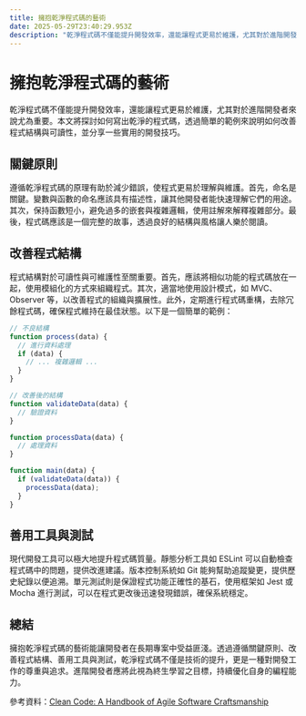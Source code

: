 ```yaml
---
title: 擁抱乾淨程式碼的藝術
date: 2025-05-29T23:40:29.953Z
description: "乾淨程式碼不僅能提升開發效率，還能讓程式更易於維護，尤其對於進階開發者來說尤為重要。本文將探討如何寫出乾淨的程式碼，透過簡單的範例來說明如何改善程式結構與可讀性，並分享一些實用的開發技巧。"
---
```


# 擁抱乾淨程式碼的藝術

乾淨程式碼不僅能提升開發效率，還能讓程式更易於維護，尤其對於進階開發者來說尤為重要。本文將探討如何寫出乾淨的程式碼，透過簡單的範例來說明如何改善程式結構與可讀性，並分享一些實用的開發技巧。

## 關鍵原則

遵循乾淨程式碼的原理有助於減少錯誤，使程式更易於理解與維護。首先，命名是關鍵。變數與函數的命名應該具有描述性，讓其他開發者能快速理解它們的用途。其次，保持函數短小，避免過多的嵌套與複雜邏輯，使用註解來解釋複雜部分。最後，程式碼應該是一個完整的故事，透過良好的結構與風格讓人樂於閱讀。

## 改善程式結構

程式結構對於可讀性與可維護性至關重要。首先，應該將相似功能的程式碼放在一起，使用模組化的方式來組織程式。其次，適當地使用設計模式，如 MVC、Observer 等，以改善程式的組織與擴展性。此外，定期進行程式碼重構，去除冗餘程式碼，確保程式維持在最佳狀態。以下是一個簡單的範例：

```javascript
// 不良結構
function process(data) {
  // 進行資料處理
  if (data) {
    // ... 複雜邏輯 ...
  }
}

// 改善後的結構
function validateData(data) {
  // 驗證資料
}

function processData(data) {
  // 處理資料
}

function main(data) {
  if (validateData(data)) {
    processData(data);
  }
}
```

## 善用工具與測試

現代開發工具可以極大地提升程式碼質量。靜態分析工具如 ESLint 可以自動檢查程式碼中的問題，提供改進建議。版本控制系統如 Git 能夠幫助追蹤變更，提供歷史紀錄以便追溯。單元測試則是保證程式功能正確性的基石，使用框架如 Jest 或 Mocha 進行測試，可以在程式更改後迅速發現錯誤，確保系統穩定。

## 總結

擁抱乾淨程式碼的藝術能讓開發者在長期專案中受益匪淺。透過遵循關鍵原則、改善程式結構、善用工具與測試，乾淨程式碼不僅是技術的提升，更是一種對開發工作的尊重與追求。進階開發者應將此視為終生學習之目標，持續優化自身的編程能力。

參考資料：[Clean Code: A Handbook of Agile Software Craftsmanship](https://www.amazon.com/Clean-Code-Handbook-Software-Craftsmanship/dp/0132350882)